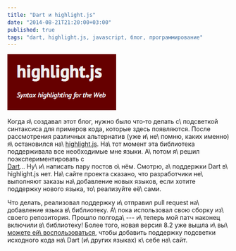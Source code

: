 ```yaml
---
title: "Dart и highlight.js"
date: "2014-08-21T21:20:00+03:00"
published: true
tags: "dart, highlight.js, javascript, блог, программирование"
---
```


![](/images/3rd-party/highlight-js.png "highlight.js: Syntax highlighting for the Web")

Когда я\ создавал этот блог, нужно было что&#8209;то делать с\ подсветкой синтаксиса для примеров кода, которые здесь
появляются. После рассмотрения различных альтернатив (уже и\ не\ помню, каких именно) я\ остановился на\ [highlight.js].
На\ тот момент эта библиотека поддерживала все необходимые мне языки. А\ потом я\ решил поэкспериментировать с\
[Dart]... Ну\ и\ написать пару постов о\ нём. Смотрю, а\ поддержки Dart в\ highlight.js нет. На\ сайте проекта сказано,
что разработчики не\ выполняют заказы на\ добавление новых языков, если хотите поддержку нового языка, то\ реализуйте
её\ сами.

Что делать, реализовал поддержку и\ отправил pull request на\ добавление языка в\ библиотеку. А\ пока использовал свою
сборку из\ своего репозитория. Прошло полгода\ --- и\ теперь мой патч наконец включили в\ библиотеку! Более того, новая
версия 8.2 уже вышла и\ вы\ [можете ей\ воспользоваться][download], чтобы добавить поддержку подсветки исходного кода
на\ Dart (и\ других языках) к\ себе на\ сайт.

[Dart]: https://www.dartlang.org/
[download]: https://highlightjs.org/download/
[highlight.js]: https://highlightjs.org/
